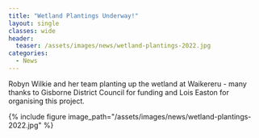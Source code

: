 ```yaml
---
title: "Wetland Plantings Underway!"
layout: single
classes: wide
header:
  teaser: /assets/images/news/wetland-plantings-2022.jpg
categories:
  - News
---
```


Robyn Wilkie and her team planting up the wetland at Waikereru - many thanks to Gisborne District Council for funding and Lois Easton for organising this project.

{% include figure image_path="/assets/images/news/wetland-plantings-2022.jpg" %}